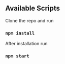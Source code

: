 ## Available Scripts

Clone the repo and run 

### `npm install`

After installation run 

### `npm start`

